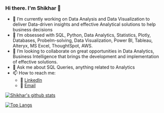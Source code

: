 ### Hi there. I'm Shikhar 👋


- 🔭 I’m currently working on Data Analysis and Data Visualization to deliver Data-driven insights and effective Analytical solutions to help business decisions
- 🌱 I’m obsessed with SQL, Python, Data Analytics, Statistics, Plotly, Databases, Probelm-solving, Data Visualization, Power BI, Tableau, Alteryx, MS Excel, ThoughtSpot, AWS.
- 👯 I’m looking to collaborate on great opportunities in Data Analytics, Business Intelligence that brings the development and implementation of effective solutions.
- 💬 Ask me about SQL Queries, anything related to Analytics
- 📫 How to reach me:
   - :office: [LinkedIn](https://www.linkedin.com/in/shikharsaxena22/)
   - :email: [Email](shikharsaxena34@gmail.com)

[![Shikhar's github stats](https://github-readme-stats.vercel.app/api?username=Shikharsaxena195&count_private=true&show_icons=true&theme=tokyonight&hide_rank=false)](https://github.com/anuraghazra/github-readme-stats)

[![Top Langs](https://github-readme-stats.vercel.app/api/top-langs/?username=Shikharsaxena195&layout=compact)](https://github.com/anuraghazra/github-readme-stats)
